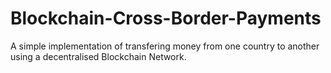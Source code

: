 # Blockchain-Cross-Border-Payments
A simple implementation of transfering money from one country to another using a decentralised Blockchain Network.
